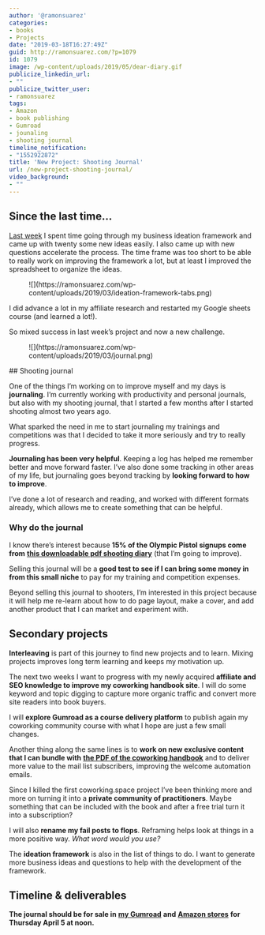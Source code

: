 ```yaml
---
author: '@ramonsuarez'
categories:
- books
- Projects
date: "2019-03-18T16:27:49Z"
guid: http://ramonsuarez.com/?p=1079
id: 1079
image: /wp-content/uploads/2019/05/dear-diary.gif
publicize_linkedin_url:
- ""
publicize_twitter_user:
- ramonsuarez
tags:
- Amazon
- book publishing
- Gumroad
- jounaling
- shooting journal
timeline_notification:
- "1552922872"
title: 'New Project: Shooting Journal'
url: /new-project-shooting-journal/
video_background:
- ""
---
```


## Since the last time… 

[Last week](https://ramonsuarez.com/new-project-business-idea-sprint/) I spent time going through my business ideation framework and came up with twenty some new ideas easily. I also came up with new questions accelerate the process. The time frame was too short to be able to really work on improving the framework a lot, but at least I improved the spreadsheet to organize the ideas.

<figure class="wp-block-image">![](https://ramonsuarez.com/wp-content/uploads/2019/03/ideation-framework-tabs.png)</figure>I did advance a lot in my affiliate research and restarted my Google sheets course (and learned a lot!).

So mixed success in last week’s project and now a new challenge.

<figure class="wp-block-image">![](https://ramonsuarez.com/wp-content/uploads/2019/03/journal.png)</figure>## Shooting journal

One of the things I’m working on to improve myself and my days is **journaling**. I’m currently working with productivity and personal journals, but also with my shooting journal, that I started a few months after I started shooting almost two years ago.

What sparked the need in me to start journaling my trainings and competitions was that I decided to take it more seriously and try to really progress.

**Journaling has been very helpful**. Keeping a log has helped me remember better and move forward faster. I’ve also done some tracking in other areas of my life, but journaling goes beyond tracking by **looking forward to how to improve**.

I’ve done a lot of research and reading, and worked with different formats already, which allows me to create something that can be helpful.

### Why do the journal

I know there’s interest because **15% of the Olympic Pistol signups come from** [**this downloadable pdf shooting diary**](https://www.olympicpistol.com/pistol-shooting-diary-journal/) (that I’m going to improve).

Selling this journal will be a **good test to see if I can bring some money in from this small niche** to pay for my training and competition expenses.

Beyond selling this journal to shooters, I’m interested in this project because it will help me re-learn about how to do page layout, make a cover, and add another product that I can market and experiment with.

## Secondary projects

**Interleaving** is part of this journey to find new projects and to learn. Mixing projects improves long term learning and keeps my motivation up.

The next two weeks I want to progress with my newly acquired **affiliate and SEO knowledge to improve my coworking handbook site**. I will do some keyword and topic digging to capture more organic traffic and convert more site readers into book buyers.

I will **explore Gumroad as a course delivery platform** to publish again my coworking community course with what I hope are just a few small changes.

Another thing along the same lines is to **work on new exclusive content that I can bundle with** [**the PDF of the coworking handbook**](https://gumroad.com/l/coworkinghandbook) and to deliver more value to the mail list subscribers, improving the welcome automation emails.

Since I killed the first coworking.space project I’ve been thinking more and more on turning it into a **private community of practitioners**. Maybe something that can be included with the book and after a free trial turn it into a subscription?

I will also **rename my fail posts to flops**. Reframing helps look at things in a more positive way. *What word would you use?*

The **ideation framework** is also in the list of things to do. I want to generate more business ideas and questions to help with the development of the framework.

## Timeline &amp; deliverables

**The journal should be for sale in** [**my Gumroad**](https://gumroad.com/ramonsuarez) **and** [**Amazon stores**](https://www.amazon.com/shop/ramonsuarez) **for Thursday April 5 at noon.**